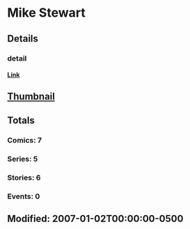 # Mike  Stewart 
## Details
### detail
#### [Link](http://marvel.com/comics/creators/4070/mike_stewart?utm_campaign=apiRef&utm_source=225578a89fc76f3d20fbffda5d17a88d)
## [Thumbnail](http://i.annihil.us/u/prod/marvel/i/mg/b/40/image_not_available.jpg)
## Totals
### Comics: 7
### Series: 5
### Stories: 6
### Events: 0
## Modified: 2007-01-02T00:00:00-0500